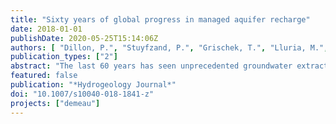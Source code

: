 ```yaml
---
title: "Sixty years of global progress in managed aquifer recharge"
date: 2018-01-01
publishDate: 2020-05-25T15:14:06Z
authors: [ "Dillon, P.", "Stuyfzand, P.", "Grischek, T.", "Lluria, M.", "Pyne, R. D. G.", "Jain, R. C.", "Bear, J.", "Schwarz, R.-J.", "Wang, W.", "Fernandez, E.", "Stefan, C.", "Pettenati, M.", "van der Gun, J.", "sprenger", "Massmann, G.", "Scanlon, B. R.", "Xanke, J.", "Jokela, P.", "Zheng, Y.", "Rossetto, R.", "Shamrukh, M.", "Pavelic, P.", "Murray, E.", "Ross, A.", "Bonilla Valverde, J. P.", "Palma Nava, A.", "Ansems, N.", "Posavec, K.", "Ha, K.", "Martin, R.", "Sapiano, M." ]
publication_types: ["2"]
abstract: "The last 60 years has seen unprecedented groundwater extraction and overdraft as well as development ofnew technologies for water treatment that together drive the advance in intentional groundwater replenishment known as managed aquifer recharge (MAR). This paper is the first known attempt to quantify the volume ofMAR at global scale, and to illustrate the advancement of all the major types ofMAR and relate these to research and regulatory advancements. Faced with changing climate and rising intensity ofclimate extremes, MAR is an increasingly important water management strategy, alongside demand management, to maintain, enhance and secure stressed groundwater systems and to protect and improve water quality. During this time, scientific research—on hydraulic design offacilities, tracer studies, managing clogging, recovery efficiency and water quality changes in aquifers—has underpinned practical improvements in MAR and has had broader benefits in hydrogeology. Recharge wells have greatly accelerated recharge, particularly in urban areas and for mine water management. In recent years, research into governance, operating practices, reliability, economics, risk assessment and public acceptance ofMAR has been undertaken. Since the 1960s, implementation of MAR has accelerated at a rate of 5%/year, but is not keeping pace with increasing groundwater extraction. Currently, MAR has reached an estimated 10 km3/year, ~2.4% of groundwater extraction in countries reporting MAR (or ~1.0% of global groundwater extraction). MAR is likely to exceed 10% of global extraction, based on experience where MAR is more advanced, to sustain quantity, reliability and quality ofwater supplies."
featured: false
publication: "*Hydrogeology Journal*"
doi: "10.1007/s10040-018-1841-z"
projects: ["demeau"]
---
```



